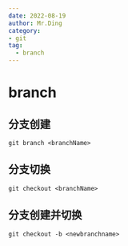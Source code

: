 ```yaml
---
date: 2022-08-19
author: Mr.Ding
category:
- git
tag:
  - branch
---
```

  
# branch

## 分支创建
```shell
git branch <branchName>
```

## 分支切换
```shell
git checkout <branchName>
```
## 分支创建并切换
```shell
git checkout -b <newbranchname>
```